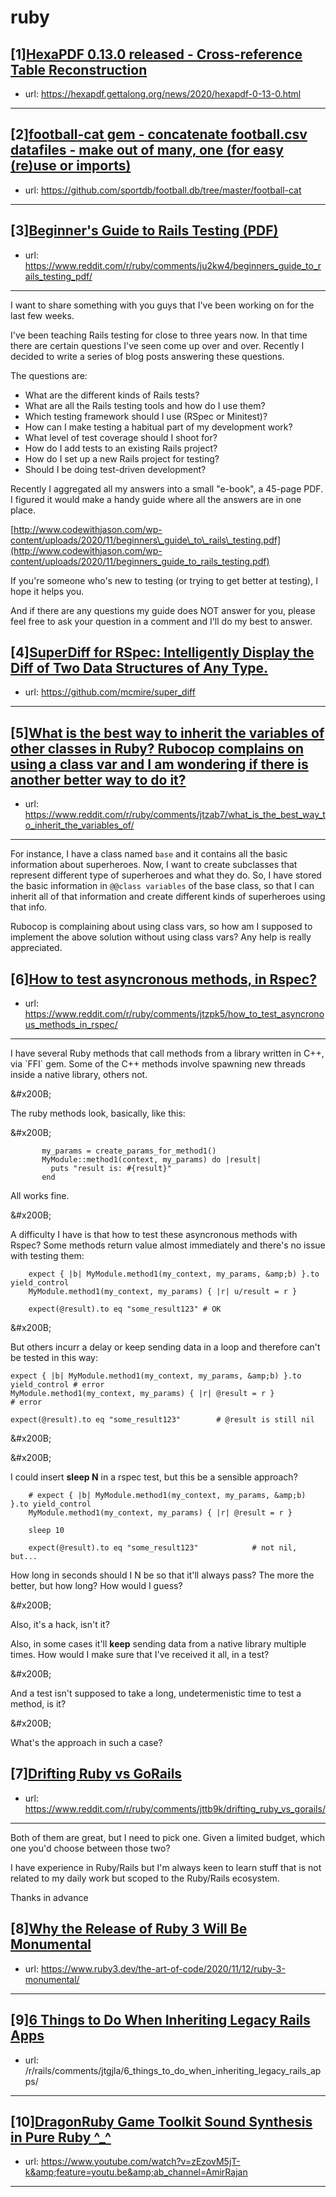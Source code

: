 # ruby
## [1][HexaPDF 0.13.0 released - Cross-reference Table Reconstruction](https://www.reddit.com/r/ruby/comments/jui5et/hexapdf_0130_released_crossreference_table/)
- url: https://hexapdf.gettalong.org/news/2020/hexapdf-0-13-0.html
---

## [2][football-cat gem - concatenate football.csv datafiles - make out of many, one (for easy (re)use or imports)](https://www.reddit.com/r/ruby/comments/jujvc5/footballcat_gem_concatenate_footballcsv_datafiles/)
- url: https://github.com/sportdb/football.db/tree/master/football-cat
---

## [3][Beginner's Guide to Rails Testing (PDF)](https://www.reddit.com/r/ruby/comments/ju2kw4/beginners_guide_to_rails_testing_pdf/)
- url: https://www.reddit.com/r/ruby/comments/ju2kw4/beginners_guide_to_rails_testing_pdf/
---
I want to share something with you guys that I've been working on for the last few weeks.

I've been teaching Rails testing for close to three years now. In that time there are certain questions I've seen come up over and over. Recently I decided to write a series of blog posts answering these questions.

The questions are:

* What are the different kinds of Rails tests?
* What are all the Rails testing tools and how do I use them?
* Which testing framework should I use (RSpec or Minitest)?
* How can I make testing a habitual part of my development work?
* What level of test coverage should I shoot for?
* How do I add tests to an existing Rails project?
* How do I set up a new Rails project for testing?
* Should I be doing test-driven development?

Recently I aggregated all my answers into a small "e-book", a 45-page PDF. I figured it would make a handy guide where all the answers are in one place.

[http://www.codewithjason.com/wp-content/uploads/2020/11/beginners\_guide\_to\_rails\_testing.pdf](http://www.codewithjason.com/wp-content/uploads/2020/11/beginners_guide_to_rails_testing.pdf)

If you're someone who's new to testing (or trying to get better at testing), I hope it helps you.

And if there are any questions my guide does NOT answer for you, please feel free to ask your question in a comment and I'll do my best to answer.
## [4][SuperDiff for RSpec: Intelligently Display the Diff of Two Data Structures of Any Type.](https://www.reddit.com/r/ruby/comments/jtsz6u/superdiff_for_rspec_intelligently_display_the/)
- url: https://github.com/mcmire/super_diff
---

## [5][What is the best way to inherit the variables of other classes in Ruby? Rubocop complains on using a class var and I am wondering if there is another better way to do it?](https://www.reddit.com/r/ruby/comments/jtzab7/what_is_the_best_way_to_inherit_the_variables_of/)
- url: https://www.reddit.com/r/ruby/comments/jtzab7/what_is_the_best_way_to_inherit_the_variables_of/
---
For instance, I have a class named `base` and it contains all the basic information about superheroes. Now, I want to create subclasses that represent different type of superheroes and what they do. So, I have stored the basic information in `@@class variables` of the base class, so that I can inherit all of that information and create different kinds of superheroes using that info. 

  
Rubocop is complaining about using class vars, so how am I supposed to implement the above solution without using class vars? Any help is really appreciated.
## [6][How to test asyncronous methods, in Rspec?](https://www.reddit.com/r/ruby/comments/jtzpk5/how_to_test_asyncronous_methods_in_rspec/)
- url: https://www.reddit.com/r/ruby/comments/jtzpk5/how_to_test_asyncronous_methods_in_rspec/
---
I have several Ruby methods that call methods from a library written in C++, via \`FFI\` gem. Some of the C++ methods involve spawning new threads inside a native library, others not.

&amp;#x200B;

The ruby methods look, basically, like this:

&amp;#x200B;

           my_params = create_params_for_method1()
           MyModule::method1(context, my_params) do |result|
             puts "result is: #{result}"
           end
    

All works fine. 

&amp;#x200B;

A difficulty I have is that how to test these asyncronous methods with Rspec? Some methods return value almost immediately and there's no issue with testing them:

        expect { |b| MyModule.method1(my_context, my_params, &amp;b) }.to yield_control
        MyModule.method1(my_context, my_params) { |r| u/result = r }
    
        expect(@result).to eq "some_result123" # OK
    

&amp;#x200B;

But others incurr a delay or keep sending data in a loop and therefore can't be tested in this way:

    expect { |b| MyModule.method1(my_context, my_params, &amp;b) }.to yield_control # error
    MyModule.method1(my_context, my_params) { |r| @result = r }                 # error
    
    expect(@result).to eq "some_result123"        # @result is still nil
    
    

&amp;#x200B;

&amp;#x200B;

I could insert **sleep N** in a rspec test, but this be a sensible approach? 

        # expect { |b| MyModule.method1(my_context, my_params, &amp;b) }.to yield_control
        MyModule.method1(my_context, my_params) { |r| @result = r }                
    
        sleep 10
    
        expect(@result).to eq "some_result123"            # not nil, but...
    

How long in seconds should I N be so that it'll always pass? The more the better, but how long? How would I guess?

&amp;#x200B;

Also, it's a hack, isn't it?

Also, in some cases it'll **keep** sending data from a native library multiple times. How would I make sure that I've received it all, in a test?

&amp;#x200B;

And  a test isn't supposed to take a long, undetermenistic time to test a method, is it?

&amp;#x200B;

What's the approach in such a case?
## [7][Drifting Ruby vs GoRails](https://www.reddit.com/r/ruby/comments/jttb9k/drifting_ruby_vs_gorails/)
- url: https://www.reddit.com/r/ruby/comments/jttb9k/drifting_ruby_vs_gorails/
---
Both of them are great, but I need to pick one. Given a limited budget, which one you'd choose between those two? 

I have experience in Ruby/Rails but I'm always keen to learn stuff that is not related to my daily work but scoped to the Ruby/Rails ecosystem.

Thanks in advance
## [8][Why the Release of Ruby 3 Will Be Monumental](https://www.reddit.com/r/ruby/comments/jtfzdp/why_the_release_of_ruby_3_will_be_monumental/)
- url: https://www.ruby3.dev/the-art-of-code/2020/11/12/ruby-3-monumental/
---

## [9][6 Things to Do When Inheriting Legacy Rails Apps](https://www.reddit.com/r/ruby/comments/jthvt3/6_things_to_do_when_inheriting_legacy_rails_apps/)
- url: /r/rails/comments/jtgjla/6_things_to_do_when_inheriting_legacy_rails_apps/
---

## [10][DragonRuby Game Toolkit Sound Synthesis in Pure Ruby ^_^](https://www.reddit.com/r/ruby/comments/jtbtkb/dragonruby_game_toolkit_sound_synthesis_in_pure/)
- url: https://www.youtube.com/watch?v=zEzovM5jT-k&amp;feature=youtu.be&amp;ab_channel=AmirRajan
---


